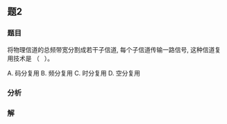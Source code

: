 ## 题2
### 题目
将物理信道的总频带宽分割成若干子信道, 每个子信道传输一路信号, 这种信道复用技术是 （ $\;$ ）。

A. 码分复用 B. 频分复用 C. 时分复用 D. 空分复用
### 分析

### 解